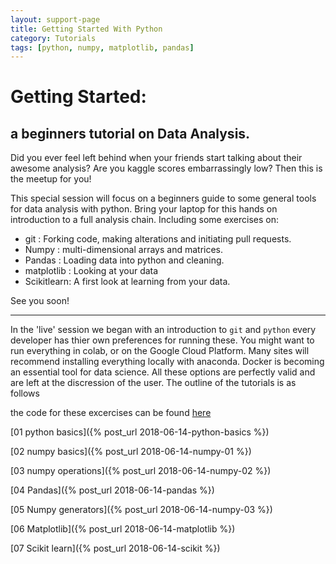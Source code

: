 ```yaml
---
layout: support-page
title: Getting Started With Python
category: Tutorials
tags: [python, numpy, matplotlib, pandas]
---
```

# Getting Started:
## a beginners tutorial on Data Analysis.


Did you ever feel left behind when your friends start talking about their awesome analysis? Are you kaggle scores embarrassingly low? Then this is the meetup for you!

This special session will focus on a beginners guide to some general tools for data analysis with python. Bring your laptop for this hands on introduction to a full analysis chain. Including some exercises on:
- git : Forking code, making alterations and initiating pull requests.
- Numpy : multi-dimensional arrays and matrices.
- Pandas : Loading data into python and cleaning.
- matplotlib : Looking at your data
- Scikitlearn: A first look at learning from your data.

See you soon!

---

In the 'live' session we began with an introduction to `git` and `python` every developer has thier own preferences for running these. You might want to run everything in colab, or on the Google Cloud Platform. Many sites will recommend installing everything locally with anaconda. Docker is becoming an essential tool for data science. All these options are perfectly valid and are left at the discression of the user. The outline of the tutorials is as follows

the code for these excercises can be found [here](https://github.com/vincecr0ft/terascale_python)


[01 python basics]({% post_url 2018-06-14-python-basics %})

[02 numpy basics]({% post_url 2018-06-14-numpy-01 %})

[03 numpy operations]({% post_url 2018-06-14-numpy-02 %})

[04 Pandas]({% post_url 2018-06-14-pandas %})

[05 Numpy generators]({% post_url 2018-06-14-numpy-03 %})

[06 Matplotlib]({% post_url 2018-06-14-matplotlib %})

[07 Scikit learn]({% post_url 2018-06-14-scikit %})